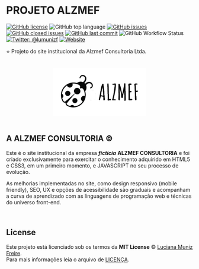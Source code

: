 # PROJETO ALZMEF

[![GitHub license](https://img.shields.io/github/license/lumunizf/alzmef)](https://github.com/lumunizf/alzmef/blob/master/LICENSE)
![GitHub top language](https://img.shields.io/github/languages/top/lumunizf/alzmef)
[![GitHub issues](https://img.shields.io/github/issues/lumunizf/alzmef)](https://github.com/lumunizf/alzmef/issues) 
[![GitHub closed issues](https://img.shields.io/github/issues-closed/lumunizf/alzmef)](https://img.shields.io/github/issues-closed/lumunizf/alzmef)
[![GitHub last commit](https://img.shields.io/github/last-commit/lumunizf/alzmef)](https://github.com/lumunizf/alzmef/commits/master)
![GitHub Workflow Status](https://img.shields.io/github/workflow/status/lumunizf/alzmef/CI)
[![Twitter: @lumunizf](https://img.shields.io/badge/Twitter-@lumunizf-blueviolet.svg?style=flat)](https://twitter.com/lumunizf) 
[![Website](https://img.shields.io/website?url=https://medium.com/@lumunizf)](https://medium.com/@lumunizf)

:star: Projeto do site institucional da Alzmef Consultoria Ltda.

<br/>
<div align="center">
<img src="imagens/logo-white.png" alt="Logo Alzmef" width="250"/>
</div>
<br/>

## A ALZMEF CONSULTORIA ©

Este é o site institucional da empresa ***fictícia*** **ALZMEF CONSULTORIA** e foi criado exclusivamente para exercitar o conhecimento adquirido em HTML5 e CSS3, em um primeiro momento, e JAVASCRIPT no seu processo de evolução.

As melhorias implementadas no site, como design responsivo (mobile friendly), SEO, UX e opções de acessibilidade são graduais e acompanham a curva de aprendizado com as linguagens de programação web e técnicas do universo front-end.

<br/>

## License

Este projeto está licenciado sob os termos da **MIT License** © [Luciana Muniz Freire](https://br.linkedin.com/in/lumunizf). <BR/>
Para mais informações leia o arquivo de [LICENÇA](https://github.com/lumunizf/Test-automation/blob/master/LICENSE).